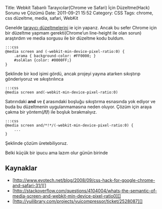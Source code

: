 Title: Webkit Tabanlı Tarayıcılar(Chrome ve Safari) İçin Düzeltme(Hack) Sorunu ve Çözümü
Date: 2011-09-21 15:52
Category: CSS
Tags: chrome, css düzeltme, media, safari, WebKit

Genelde [tarayıcı düzeltmelerini][] ie için yaparız. Ancak bu sefer
Chrome için bir düzeltme yapmam gerekti(Chrome’un line-height ile olan
sorun) araştırdım ve media sorgusu ile bir düzeltme kodu buldum.   

	:::css
	@media screen and (-webkit-min-device-pixel-ratio:0) {
	    .arama { background-color: #FF0000; }
	    #solAlan {color: #0000FF;}
	} 

Şeklinde bir kod işimi gördü, ancak projeyi yayına atarken sıkıştırıp
gönderiyoruz ve sıkıştırılınca

	:::css
	@media screen and(-webkit-min-device-pixel-ratio:0) 

Satırındaki **and** ve **(** arasındaki boşluğu sıkıştırma esnasında yok
ediyor ve buda bu düzeltmenin uygulanmamasına neden oluyor. Çözüm için
araya çakma bir yöntem(**/*!*/**) ile boşluk bırakmalıyız.

	:::css
	@media screen and/*!*/(-webkit-min-device-pixel-ratio:0) {
		...
	}


Şeklinde çözüm üretebiliyoruz.

Belki küçük bir ipucu ama lazım olur günün birinde

## Kaynaklar

-   [http://www.evotech.net/blog/2008/09/css-hack-for-google-chrome-and-safari-31/][]
-   [http://stackoverflow.com/questions/4104004/whats-the-semantic-of-media-screen-and-webkit-min-device-pixel-ratio0][]
-   [http://yuilibrary.com/projects/yuicompressor/ticket/2528087][]


  [tarayıcı düzeltmelerini]: http://www.fatihhayrioglu.com/tum-tarayicilar-icin-css-duzeltmelerihack/
  [http://www.evotech.net/blog/2008/09/css-hack-for-google-chrome-and-safari-31/]: http://www.evotech.net/blog/2008/09/css-hack-for-google-chrome-and-safari-31/
  [http://stackoverflow.com/questions/4104004/whats-the-semantic-of-media-screen-and-webkit-min-device-pixel-ratio0]: http://stackoverflow.com/questions/4104004/whats-the-semantic-of-media-screen-and-webkit-min-device-pixel-ratio0
  [http://yuilibrary.com/projects/yuicompressor/ticket/2528087]: http://yuilibrary.com/projects/yuicompressor/ticket/2528087

